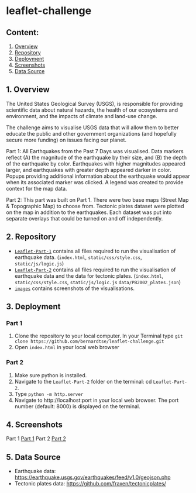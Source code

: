 # leaflet-challenge

## Content:
1. [Overview](#1-overview)
2. [Repository](#2-repository)
3. [Deployment](#3-deployment)
4. [Screenshots](#4-screenshots)
5. [Data Source](#5-data-source)

## 1. Overview
The United States Geological Survey (USGS), is responsible for providing scientific data about natural hazards, the health of our ecosystems and environment, and the impacts of climate and land-use change.

The challenge aims to visualise USGS data that will allow them to better educate the public and other government organizations (and hopefully secure more funding) on issues facing our planet.

Part 1: All Earthquakes from the Past 7 Days was visualised. Data markers reflect (A) the magnitude of the earthquake by their size, and (B) the depth of the earthquake by color. Earthquakes with higher magnitudes appeared larger, and earthquakes with greater depth appeared darker in color. Popups providing additional information about the earthquake would appear when its associated marker was clicked. A legend was created to provide context for the map data.


Part 2: This part was built on  Part 1. There were two base maps (Street Map & Topographic Map) to choose from. Tectonic plates dataset were plotted on the map in addition to the earthquakes. Each dataset was put into separate overlays that could be turned on and off independently.


## 2. Repository
- [`Leaflet-Part-1`](Leaflet-Part-1) contains all files required to run the visualisation of earthquake data. (`index.html`, `static/css/style.css`, `static/js/logic.js`)
- [`Leaflet-Part-2`](Leaflet-Part-2) contains all files required to run the visualisation of earthquake data and the data for tectonic plates. (`index.html`, `static/css/style.css`, `static/js/logic.js` `data/PB2002_plates.json`)
- [`images`](images) contains screenshots of the visualisations. 

## 3. Deployment
### Part 1
1. Clone the repository to your local computer. In your Terminal type `git clone https://github.com/bernardtse/leaflet-challenge.git`
2. Open `index.html` in your local web browser

### Part 2
1. Make sure python is installed.
2. Navigate to the `Leaflet-Part-2` folder on the terminal: cd `Leaflet-Part-2`.
3. Type `python -m http.server`
4. Navigate to http://localhost:port in your local web browser. The port number (default: 8000) is displayed on the terminal. 

## 4. Screenshots
Part 1
[Part 1](images/part1.png)
Part 2
[Part 2](images/part2.png)

## 5. Data Source
- Earthquake data: https://earthquake.usgs.gov/earthquakes/feed/v1.0/geojson.php
- Tectonic plates data: https://github.com/fraxen/tectonicplates/


